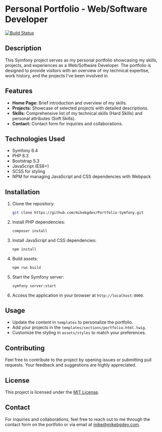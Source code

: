 # Personal Portfolio - Web/Software Developer
[![Build Status](https://drone.mikebgdev.com/api/badges/mikebgdev/Portfolio-Symfony/status.svg?ref=refs/heads/main)](https://drone.mikebgdev.com/mikebgdev/Portfolio-Symfony)

## Description

This Symfony project serves as my personal portfolio showcasing my skills, projects, and experiences as a Web/Software Developer. The portfolio is designed to provide visitors with an overview of my technical expertise, work history, and the projects I've been involved in.

## Features

- **Home Page:** Brief introduction and overview of my skills.
- **Projects:** Showcase of selected projects with detailed descriptions.
- **Skills:** Comprehensive list of my technical skills (Hard Skills) and personal attributes (Soft Skills).
- **Contact:** Contact form for inquiries and collaborations.

## Technologies Used

- Symfony 6.4
- PHP 8.3
- Bootstrap 5.3
- JavaScript (ES6+)
- SCSS for styling
- NPM for managing JavaScript and CSS dependencies with Webpack

## Installation

1. Clone the repository:

   ```bash
   git clone https://github.com/mikebgdev/Portfolio-Symfony.git
   ```

2. Install PHP dependencies:

   ```bash
   composer install
   ```

3. Install JavaScript and CSS dependencies:

   ```bash
   npm install
   ```

4. Build assets:

   ```bash
   npm run build
   ```

5. Start the Symfony server:

   ```bash
   symfony server:start
   ```

6. Access the application in your browser at `http://localhost:8000`.

## Usage

- Update the content in `templates` to personalize the portfolio.
- Add your projects in the `templates/sections/portfolio.html.twig`.
- Customize the styling in `assets/styles` to match your preferences.

## Contributing

Feel free to contribute to the project by opening issues or submitting pull requests. Your feedback and suggestions are highly appreciated.

## License

This project is licensed under the [MIT License](LICENSE.md).

## Contact

For inquiries and collaborations, feel free to reach out to me through the contact form on the portfolio or via email at [mike@mikebgdev.com](mailto:mike@mikebgdev.com).

